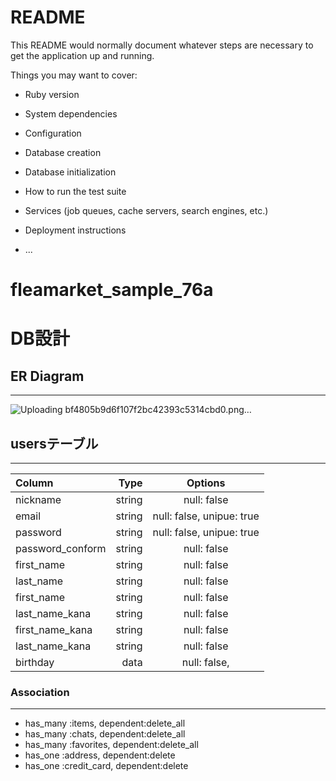 # README

This README would normally document whatever steps are necessary to get the
application up and running.

Things you may want to cover:

* Ruby version

* System dependencies

* Configuration

* Database creation

* Database initialization

* How to run the test suite

* Services (job queues, cache servers, search engines, etc.)

* Deployment instructions

* ...
# fleamarket_sample_76a

# DB設計
## ER Diagram
***
![Uploading bf4805b9d6f107f2bc42393c5314cbd0.png…]()

## usersテーブル
***
|Column|Type|Options|
|:-----|---:|:-----:|
|nickname|string|null: false|
|email|string|null: false, unipue: true|
|password|string|null: false, unipue: true|
|password_conform|string|null: false|
|first_name|string|null: false|
|last_name|string|null: false|
|first_name|string|null: false|
|last_name_kana|string|null: false|
|first_name_kana|string|null: false|
|last_name_kana|string|null: false|
|birthday|data|null: false,|
### Association
***
- has_many :items, dependent:delete_all
- has_many :chats, dependent:delete_all
- has_many :favorites, dependent:delete_all
- has_one :address, dependent:delete
- has_one :credit_card, dependent:delete